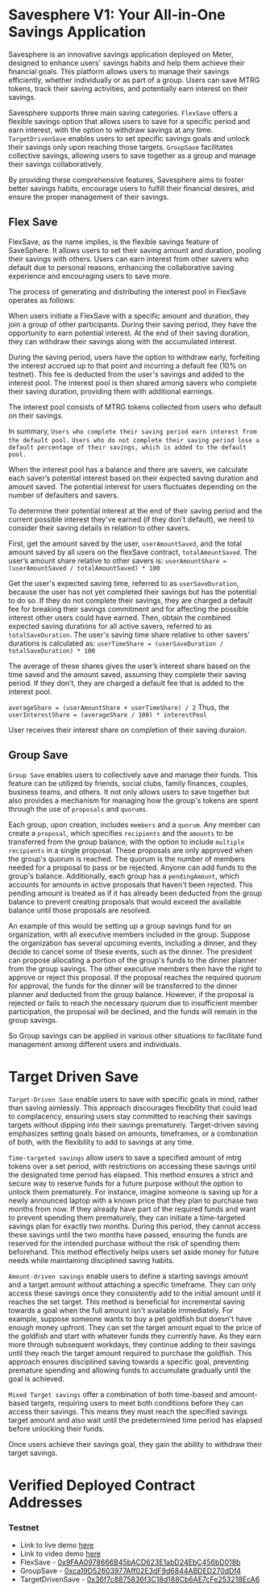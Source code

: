 # Savesphere V1: Your All-in-One Savings Application

Savesphere is an innovative savings application deployed on Meter, designed to enhance users' savings habits and help them achieve their financial goals. This platform allows users to manage their savings efficiently, whether individually or as part of a group. Users can save MTRG tokens, track their saving activities, and potentially earn interest on their savings.

Savesphere supports three main saving categories. `FlexSave` offers a flexible savings option that allows users to save for a specific period and earn interest, with the option to withdraw savings at any time. `TargetDrivenSave` enables users to set specific savings goals and unlock their savings only upon reaching those targets. `GroupSave` facilitates collective savings, allowing users to save together as a group and manage their savings collaboratively.

By providing these comprehensive features, Savesphere aims to foster better savings habits, encourage users to fulfill their financial desires, and ensure the proper management of their savings.

## Flex Save

FlexSave, as the name implies, is the flexible savings feature of SaveSphere. It allows users to set their saving amount and duration, pooling their savings with others. Users can earn interest from other savers who default due to personal reasons, enhancing the collaborative saving experience and encouraging users to save more.

The process of generating and distributing the interest pool in FlexSave operates as follows:

When users initiate a FlexSave with a specific amount and duration, they join a group of other participants. During their saving period, they have the opportunity to earn potential interest. At the end of their saving duration, they can withdraw their savings along with the accumulated interest.

During the saving period, users have the option to withdraw early, forfeiting the interest accrued up to that point and incurring a default fee (10% on testnet). This fee is deducted from the user's savings and added to the interest pool. The interest pool is then shared among savers who complete their saving duration, providing them with additional earnings.

The interest pool consists of MTRG tokens collected from users who default on their savings.

In summary,
`Users who complete their saving period earn interest from the default pool.`
`Users who do not complete their saving period lose a default percentage of their savings, which is added to the default pool.`

When the interest pool has a balance and there are savers, we calculate each saver’s potential interest based on their expected saving duration and amount saved. The potential interest for users fluctuates depending on the number of defaulters and savers.

To determine their potential interest at the end of their saving period and the current possible interest they've earned (if they don't default), we need to consider their saving details in relation to other savers.

First, get the amount saved by the user, `userAmountSaved`, and the total amount saved by all users on the flexSave contract, `totalAmountSaved`. The user’s amount share relative to other savers is:
`userAmountShare = (userAmountSaved / totalAmountSaved) * 100`

Get the user's expected saving time, referred to as `userSaveDuration`, because the user has not yet completed their savings but has the potential to do so. If they do not complete their savings, they are charged a default fee for breaking their savings commitment and for affecting the possible interest other users could have earned. Then, obtain the combined expected saving durations for all active savers, referred to as `totalSaveDuration`. The user's saving time share relative to other savers' durations is calculated as:
`userTimeShare = (userSaveDuration / totalSaveDuration) * 100`

The average of these shares gives the user’s interest share based on the time saved and the amount saved, assuming they complete their saving period. If they don’t, they are charged a default fee that is added to the interest pool.

`averageShare = (userAmountShare + userTimeShare) / 2`
Thus, the `userInterestShare = (averageShare / 100) * interestPool`

User receives their interest share on completion of their saving duraion.

## Group Save

`Group Save` enables users to collectively save and manage their funds. This feature can be utilized by friends, social clubs, family finances, couples, business teams, and others. It not only allows users to save together but also provides a mechanism for managing how the group's tokens are spent through the use of `proposals` and `quorums`.

Each group, upon creation, includes `members` and a `quorum`. Any member can create a `proposal`, which specifies `recipients` and the `amounts` to be transferred from the group balance, with the option to include `multiple recipients` in a single proposal. These proposals are only approved when the group's quorum is reached. The quorum is the number of members needed for a proposal to pass or be rejected. Anyone can add funds to the group's balance. Additionally, each group has a `pendingAmount`, which accounts for amounts in active proposals that haven't been rejected. This pending amount is treated as if it has already been deducted from the group balance to prevent creating proposals that would exceed the available balance until those proposals are resolved.

An example of this would be setting up a group savings fund for an organization, with all executive members included in the group. Suppose the organization has several upcoming events, including a dinner, and they decide to cancel some of these events, such as the dinner. The president can propose allocating a portion of the group's funds to the dinner planner from the group savings. The other executive members then have the right to approve or reject this proposal. If the proposal reaches the required quorum for approval, the funds for the dinner will be transferred to the dinner planner and deducted from the group balance. However, if the proposal is rejected or fails to reach the necessary quorum due to insufficient member participation, the proposal will be declined, and the funds will remain in the group savings.

So Group savings can be applied in various other situations to facilitate fund management among different users and individuals.

# Target Driven Save

`Target-Driven Save` enable users to save with specific goals in mind, rather than saving aimlessly. This approach discourages flexibility that could lead to complacency, ensuring users stay committed to reaching their savings targets without dipping into their savings prematurely. Target-driven saving emphasizes setting goals based on amounts, timeframes, or a combination of both, with the flexibility to add to savings at any time.

`Time-targeted savings` allow users to save a specified amount of mtrg tokens over a set period, with restrictions on accessing these savings until the designated time period has elapsed. This method ensures a strict and secure way to reserve funds for a future purpose without the option to unlock them prematurely.
For instance, imagine someone is saving up for a newly announced laptop with a known price that they plan to purchase two months from now. If they already have part of the required funds and want to prevent spending them prematurely, they can initiate a time-targeted savings plan for exactly two months. During this period, they cannot access these savings until the two months have passed, ensuring the funds are reserved for the intended purchase without the risk of spending them beforehand. This method effectively helps users set aside money for future needs while maintaining disciplined saving habits.

`Amount-driven savings` enable users to define a starting savings amount and a target amount without attaching a specific timeframe. They can only access these savings once they consistently add to the initial amount until it reaches the set target. This method is beneficial for incremental saving towards a goal when the full amount isn't available immediately.
For example, suppose someone wants to buy a pet goldfish but doesn't have enough money upfront. They can set the target amount equal to the price of the goldfish and start with whatever funds they currently have. As they earn more through subsequent workdays, they continue adding to their savings until they reach the target amount required to purchase the goldfish. This approach ensures disciplined saving towards a specific goal, preventing premature spending and allowing funds to accumulate gradually until the goal is achieved.

`Mixed Target savings` offer a combination of both time-based and amount-based targets, requiring users to meet both conditions before they can access their savings. This means they must reach the specified savings target amount and also wait until the predetermined time period has elapsed before unlocking their funds.

Once users achieve their savings goal, they gain the ability to withdraw their target savings.

# Verified Deployed Contract Addresses

### Testnet

- Link to live demo [here](https://savesphere-git-main-franfran20s-projects.vercel.app/)
- Link to video demo [here](https://youtu.be/nOsmbu0j9P0)
- FlexSave - [0x9FAA0978666B45bACD623E1abD24EbC456bD018b](https://scan-warringstakes.meter.io/address/0x9faa0978666b45bacd623e1abd24ebc456bd018b)
- GroupSave - [0xca19D52603977Aff02E3dF9d6844ABDED270dDf4](https://scan-warringstakes.meter.io/address/0xca19D52603977Aff02E3dF9d6844ABDED270dDf4)
- TargetDrivenSave - [0x36f7c8875836f3C18d188Cb6AE7cFe253218EcA6](https://scan-warringstakes.meter.io/address/0x36f7c8875836f3C18d188Cb6AE7cFe253218EcA6)
